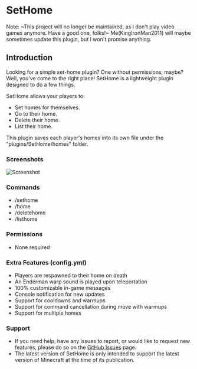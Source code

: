 # SetHome

Note: ~This project will no longer be maintained, as I don't play video games anymore. Have a good one, folks!~ Me(KingIronMan2011) will maybe sometimes update this plugin, but I won't promise anything.

## Introduction

Looking for a simple set-home plugin? One without permissions, maybe? Well, you've come to the right place! SetHome is a lightweight plugin designed to do a few things.

SetHome allows your players to:

- Set homes for themselves.
- Go to their home.
- Delete their home.
- List their home.

This plugin saves each player's homes into its own file under the "plugins/SetHome/homes" folder.

### Screenshots

![Screenshot](https://i.imgur.com/GK3eEFD.png)

### Commands

- /sethome
- /home
- /deletehome
- /listhome

### Permissions

- None required

### Extra Features (config.yml)

- Players are respawned to their home on death
- An Enderman warp sound is played upon teleportation
- 100% customizable in-game messages
- Console notification for new updates
- Support for cooldowns and warmups
- Support for command cancellation during move with warmups
- Support for multiple homes

### Support

- If you need help, have any issues to report, or would like to request new features, please do so on the [GitHub Issues](https://github.com/KingIronMan2011/SetHomePlugin/issues) page.
- The latest version of SetHome is only intended to support the latest version of Minecraft at the time of its publication.
